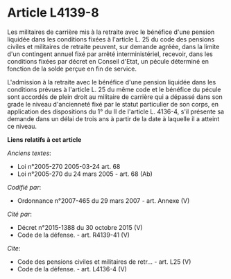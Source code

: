 # Article L4139-8

Les militaires de carrière mis à la retraite avec le bénéfice d'une pension liquidée dans les conditions fixées à l'article
L. 25 du code des pensions civiles et militaires de retraite peuvent, sur demande agréée, dans la limite d'un contingent
annuel fixé par arrêté interministériel, recevoir, dans les conditions fixées par décret en Conseil d'Etat, un pécule
déterminé en fonction de la solde perçue en fin de service.

L'admission à la retraite avec le bénéfice d'une pension liquidée dans les conditions prévues à l'article L. 25 du même code
et le bénéfice du pécule sont accordés de plein droit au militaire de carrière qui a dépassé dans son grade le niveau
d'ancienneté fixé par le statut particulier de son corps, en application des dispositions du 1° du II de l'article L. 4136-4,
s'il présente sa demande dans un délai de trois ans à partir de la date à laquelle il a atteint ce niveau.

**Liens relatifs à cet article**

_Anciens textes_:

  - Loi n°2005-270 2005-03-24 art. 68
  - Loi n°2005-270 du 24 mars 2005 - art. 68 (Ab)

_Codifié par_:

  - Ordonnance n°2007-465 du 29 mars 2007 - art. Annexe (V)

_Cité par_:

  - Décret n°2015-1388 du 30 octobre 2015 (V)
  - Code de la défense. - art. R4139-41 (V)

_Cite_:

  - Code des pensions civiles et militaires de retr... - art. L25 (V)
  - Code de la défense. - art. L4136-4 (V)
